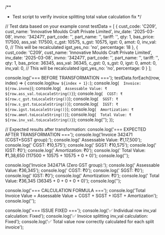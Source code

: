 /**
 * Test script to verify invoice splitting total value calculation fix
 */

// Test data based on your example
const testData = [
  {
    cust_code: 'C209',
    cust_name: 'Innovative Moulds Craft Private Limited',
    inv_date: '2025-03-08',
    invno: '342471',
    part_code: '',
    part_name: '',
    tariff: '',
    qty: 1,
    bas_price: 117500,
    ass_val: 117500,
    c_gst: 10575,
    s_gst: 10575,
    igst: 0,
    amot: 0,
    inv_val: 0, // This will be recalculated
    igst_yes_no: 'no',
    percentage: 18
  },
  {
    cust_code: 'C209',
    cust_name: 'Innovative Moulds Craft Private Limited',
    inv_date: '2025-03-08',
    invno: '342471',
    part_code: '',
    part_name: '',
    tariff: '',
    qty: 1,
    bas_price: 36345,
    ass_val: 36345,
    c_gst: 0,
    s_gst: 0,
    igst: 0,
    amot: 0,
    inv_val: 0, // This will be recalculated
    igst_yes_no: 'no',
    percentage: 0
  }
];

console.log('=== BEFORE TRANSFORMATION ===');
testData.forEach((row, index) => {
  console.log(`Row ${index + 1}:`);
  console.log(`  Invoice: ${row.invno}`);
  console.log(`  Assessable Value: ₹${row.ass_val.toLocaleString()}`);
  console.log(`  CGST: ₹${row.c_gst.toLocaleString()}`);
  console.log(`  SGST: ₹${row.s_gst.toLocaleString()}`);
  console.log(`  IGST: ₹${row.igst.toLocaleString()}`);
  console.log(`  Amortization: ₹${row.amot.toLocaleString()}`);
  console.log(`  Total Value: ₹${row.inv_val.toLocaleString()}`);
  console.log('');
});

// Expected results after transformation:
console.log('=== EXPECTED AFTER TRANSFORMATION ===');
console.log('Invoice 342471 (CGST+SGST group):');
console.log('  Assessable Value: ₹1,17,500');
console.log('  CGST: ₹10,575');
console.log('  SGST: ₹10,575');
console.log('  IGST: ₹0');
console.log('  Amortization: ₹0');
console.log('  Total Value: ₹1,38,650 (117500 + 10575 + 10575 + 0 + 0)');
console.log('');

console.log('Invoice 342471A (Zero GST group):');
console.log('  Assessable Value: ₹36,345');
console.log('  CGST: ₹0');
console.log('  SGST: ₹0');
console.log('  IGST: ₹0');
console.log('  Amortization: ₹0');
console.log('  Total Value: ₹36,345 (36345 + 0 + 0 + 0 + 0)');
console.log('');

console.log('=== CALCULATION FORMULA ===');
console.log('Total Invoice Value = Assessable Value + CGST + SGST + IGST + Amortization');
console.log('');

console.log('=== ISSUE FIXED ===');
console.log('✅ Individual row inv_val calculation: Fixed');
console.log('✅ Invoice splitting inv_val calculation: Fixed');
console.log('✅ Total value now correctly calculated for each split invoice');
